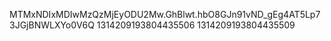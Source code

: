 MTMxNDIxMDIwMzQzMjEyODU2Mw.GhBlwt.hbO8GJn91vND_gEg4AT5Lp73JGjBNWLXYo0V6Q
1314209193804435506
1314209193804435509
